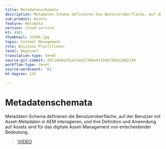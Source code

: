 ```yaml
---
title: Metadatenschemata
description: Metadaten-Schema definieren die Benutzeroberfläche, auf der Benutzer mit Asset-Metadaten in AEM interagieren, und ihre Definition und Anwendung auf Assets sind für das digitale Asset-Management von entscheidender Bedeutung.
sub-product: Assets
feature: Metadata
version: cloud-service
kt: 4981
thumbnail: 33696.jpg
topic: Content Management
role: Business Practitioner
level: Beginner
translation-type: tm+mt
source-git-commit: d9714b9a291ec3ee5f3dba9723de72bb120d2149
workflow-type: tm+mt
source-wordcount: '61'
ht-degree: 13%

---
```



# Metadatenschemata

Metadaten-Schema definieren die Benutzeroberfläche, auf der Benutzer mit Asset-Metadaten in AEM interagieren, und ihre Definition und Anwendung auf Assets sind für das digitale Asset-Management von entscheidender Bedeutung.

>[!VIDEO](https://video.tv.adobe.com/v/33696/?quality=12&learn=on&hidetitle=true)
